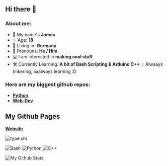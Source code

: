 ## Hi there 👋

### About me:
- 🌱 My name's **James**
- ✨ Age: **18**
- 🔭 Living in: **Germany**
- 💬 Pronouns: **He / Him**
- 💻 I am interested in **making cool stuff**
- 🛠 Currently Learning: **A bit of Bash Scripting & Arduino C++**
💡 Alwaays tinkering, aaalways learning :D


### Here are my biggest github repos:
- [**Python**](https://github.com/NoJamesHere/PythonProjects)
- [**Web-Dev**](https://github.com/NoJamesHere/Javascriptt)

## My Github Pages
[**Website**](https://nojameshere.github.io/Javascriptt/)

![type shi](https://media2.giphy.com/media/v1.Y2lkPTc5MGI3NjExYTUxb2tvc2Jud3V6Z3I1YTVleTY3amw5emk3cTE4ajdtdjVudXZhMCZlcD12MV9pbnRlcm5hbF9naWZfYnlfaWQmY3Q9Zw/3y0oCOkdKKRi0/giphy.gif)

![Bash](https://img.shields.io/badge/Bash-Terminal-blue) ![Python](https://img.shields.io/badge/Python-3.11-yellow) ![C++](https://img.shields.io/badge/C%2B%2B-blue)



![My Github Stats](https://github-readme-stats.vercel.app/api?username=nojameshere&show_icons=true&theme=radical)

<!--
**NoJamesHere/NoJamesHere** is a ✨ _special_ ✨ repository because its `README.md` (this file) appears on your GitHub profile.

Here are some ideas to get you started:

- 🔭 I’m currently working on ...
- 🌱 I’m currently learning ...
- 👯 I’m looking to collaborate on ...
- 🤔 I’m looking for help with ...
- 💬 Ask me about ...
- 📫 How to reach me: ...
- 😄 Pronouns: ...
- ⚡ Fun fact: ...
-->


